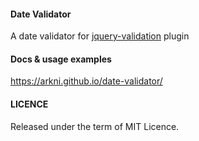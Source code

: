 #### Date Validator

A date validator for [jquery-validation](https://github.com/jzaefferer/jquery-validation) plugin

#### Docs & usage examples

https://arkni.github.io/date-validator/

#### LICENCE
Released under the term of MIT Licence.
